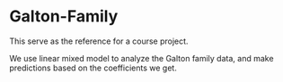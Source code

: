 # Galton-Family

This serve as the reference for a course project.

We use linear mixed model to analyze the Galton family data, and make predictions based on the coefficients we get.
